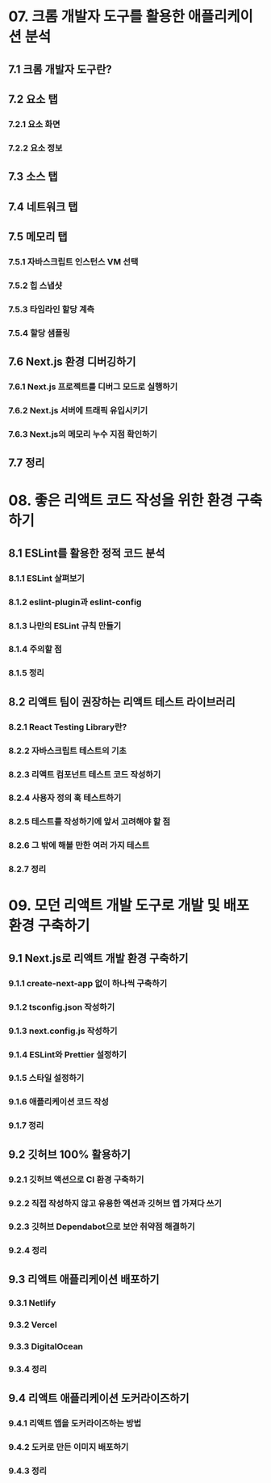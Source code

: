 # 07. 크롬 개발자 도구를 활용한 애플리케이션 분석
## 7.1 크롬 개발자 도구란?
## 7.2 요소 탭
### 7.2.1 요소 화면
### 7.2.2 요소 정보
## 7.3 소스 탭
## 7.4 네트워크 탭
## 7.5 메모리 탭
### 7.5.1 자바스크립트 인스턴스 VM 선택
### 7.5.2 힙 스냅샷
### 7.5.3 타임라인 할당 계측
### 7.5.4 할당 샘플링
## 7.6 Next.js 환경 디버깅하기
### 7.6.1 Next.js 프로젝트를 디버그 모드로 실행하기
### 7.6.2 Next.js 서버에 트래픽 유입시키기
### 7.6.3 Next.js의 메모리 누수 지점 확인하기
## 7.7 정리

# 08. 좋은 리액트 코드 작성을 위한 환경 구축하기
## 8.1 ESLint를 활용한 정적 코드 분석
### 8.1.1 ESLint 살펴보기
### 8.1.2 eslint-plugin과 eslint-config
### 8.1.3 나만의 ESLint 규칙 만들기
### 8.1.4 주의할 점
### 8.1.5 정리
## 8.2 리액트 팀이 권장하는 리액트 테스트 라이브러리
### 8.2.1 React Testing Library란?
### 8.2.2 자바스크립트 테스트의 기초
### 8.2.3 리액트 컴포넌트 테스트 코드 작성하기
### 8.2.4 사용자 정의 훅 테스트하기
### 8.2.5 테스트를 작성하기에 앞서 고려해야 할 점
### 8.2.6 그 밖에 해볼 만한 여러 가지 테스트
### 8.2.7 정리

# 09. 모던 리액트 개발 도구로 개발 및 배포 환경 구축하기
## 9.1 Next.js로 리액트 개발 환경 구축하기
### 9.1.1 create-next-app 없이 하나씩 구축하기
### 9.1.2 tsconfig.json 작성하기
### 9.1.3 next.config.js 작성하기
### 9.1.4 ESLint와 Prettier 설정하기
### 9.1.5 스타일 설정하기
### 9.1.6 애플리케이션 코드 작성
### 9.1.7 정리
## 9.2 깃허브 100% 활용하기
### 9.2.1 깃허브 액션으로 CI 환경 구축하기
### 9.2.2 직접 작성하지 않고 유용한 액션과 깃허브 앱 가져다 쓰기
### 9.2.3 깃허브 Dependabot으로 보안 취약점 해결하기
### 9.2.4 정리
## 9.3 리액트 애플리케이션 배포하기
### 9.3.1 Netlify
### 9.3.2 Vercel
### 9.3.3 DigitalOcean
### 9.3.4 정리
## 9.4 리액트 애플리케이션 도커라이즈하기
### 9.4.1 리액트 앱을 도커라이즈하는 방법
### 9.4.2 도커로 만든 이미지 배포하기
### 9.4.3 정리

